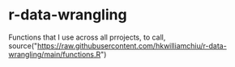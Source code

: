 # r-data-wrangling
Functions that I use across all prrojects, to call, <br />
source("https://raw.githubusercontent.com/hkwilliamchiu/r-data-wrangling/main/functions.R")
